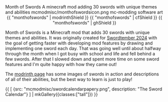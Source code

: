 
<articlemeta>
    <name>Month of Swords</name>
    <description>A minecraft mod adding 30 swords with unique themes and abilities</description>
    <icon>mcmodmisc/monthofswordsicon.png</icon>
    <tags>
        <tag>mc-modding</tag>
        <tag>software</tag>
        <tag>art</tag>
    </tags>
</articlemeta>


<center>
{{ "monthofswords" | modrinthShield }}
{{ "monthofswords" | cfShield }}
{{ "monthofswords" | ghShield }}
</center>

Month of Swords is a Minecraft mod that adds 30 swords with unique themes and abilities. It was originally created for [Swordtember 2024](https://www.instagram.com/faith_schaffer/p/C-omLVXxjdm/) with the goal of getting faster with developing mod features by drawing and implementing one sword each day. That was going well until about halfway through the month when I got busy with school and life and fell behind a few swords. After that I slowed down and spent more time on some sword features and I'm quite happy with how they came out!

The [modrinth page](https://modrinth.com/mod/monthofswords/gallery) has some images of swords in action and descriptions of all of their abilities, but the best way to learn is just to play!

{{ [
    {src: "mcmodmisc/swordcalendarpapery.png", description: "The Sword Calendar"}
    ] 
    | mkGallery({classes:["tall"]}) }}